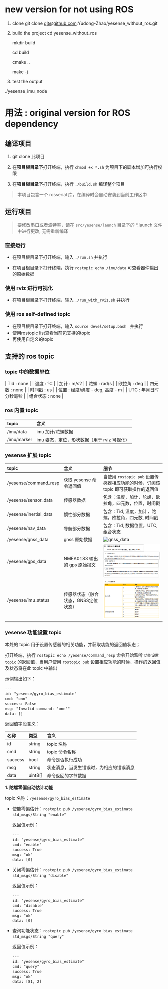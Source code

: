 # new version for not using ROS
1. clone
     git clone  git@github.com:Yudong-Zhao/yesense_without_ros.git

2. build the project
     cd yesense_without_ros

    mkdir build

    cd build

    cmake ..

    make -j

3. test the output 

  ./yesense_imu_node


# 用法 : original version for ROS dependency

## 编译项目

1. git clone 此项目

2. 在**项目根目录下**打开终端，执行 `chmod +x *.sh` 为项目下的脚本增加可执行权限

3. 在**项目根目录下**打开终端，执行 `./build.sh` 编译整个项目

> 本项目包含一个 rosserial 库，在编译时会自动安装到当前工作区中

## 运行项目

> 要修改串口或者波特率，请在 `src/yesense/launch` 目录下的 *.launch 文件中进行更改, 无需重新编译

### 直接运行

- 在项目根目录下打开终端，输入 `./run.sh` 并执行

- 在项目根目录下打开终端，执行 `rostopic echo /imu/data` 可查看器件输出的原始数据

### 使用 rviz 进行可视化

- 在项目根目录下打开终端，输入 `./run_with_rviz.sh` 并执行

### 使用 ros self-defined topic
- 在项目根目录下打开终端，输入 `source devel/setup.bash ` 并执行
- 使用rostopic list查看当前包支持的topic
- 再使用自定义的topic

## 支持的 ros topic

### topic 中的数据单位
| Tid   : none                   |
| 温度   : ℃                     |
| 加计   : m/s2                   |
| 陀螺   : rad/s                  |
| 欧拉角 : deg                    |
| 四元数 : none                   |
| 时间戳 : us                     |
| 位置 : 经度/纬度 - deg, 高度 - m  |
| UTC :  年月日时分秒毫秒           |
| 组合状态 : none                  |

### ros 内置 topic

| topic | 含义 |
| :----  | :----  |
| /imu/data | imu 加计/陀螺数据 |
| /imu/marker | imu 姿态，定位，形状数据（用于 rviz 可视化） |

### yesense 扩展 topic

| topic | 含义 | 细节 |
| :----  | :----  | :---- |
| /yesense/command_resp | 获取 yesense 命令返回值 | 当使用 `rostopic pub` 设置传感器相应功能的时候，订阅该 topic 即可获取操作的返回值 |
| /yesense/sensor_data | 传感器数据 | 包含：温度，加计，陀螺，欧拉角，四元数，位置，时间戳 |
| /yesense/inertial_data | 惯性部分数据 | 包含：Tid, 温度，加计，陀螺，欧拉角，四元数, 时间戳 |
| /yesense/nav_data | 导航部分数据 | 包含：Tid, 数据位置，UTC, 组合状态 |
| /yesense/gnss_data | gnss 原始数据 | ![gnss_data](img/gnss_raw_data.png) |
| /yesense/gps_data | NMEA0183 输出的 gps 原始报文 | ![gps_raw](img/gps_raw.png) |
| /yesense/imu_status | 传感器状态（融合状态，GNSS定位状态） | ![imu_status](img/imu_status.png) |

### yesense 功能设置 topic

本处的 topic 用于设置传感器的相关功能，并获取功能的返回值状态；

打开终端，执行 `rostopic echo /yesense/command_resp` 命令开始监听 `功能设置 topic` 的返回值，当用户使用 `rostopic pub` 设置相应功能的时候，操作的返回值及状态将在此 topic 中输出

示例输出如下：

```
---
id: "yesense/gyro_bias_estimate"
cmd: "onn"
success: False
msg: "Invalid command: 'onn'"
data: []
```

返回值字段含义：

| 名称 | 类型 | 含义 |
| :---- | :---- | :---- |
| id | string | topic 名称 |
| cmd | string | topic 命令名称 |
| success | bool | 命令是否执行成功 |
| msg | string | 状态消息，当发生错误时，为相应的错误消息 |
| data | uint8\[] | 命令返回的字节数据 |

**1. 陀螺零偏自动估计功能**

topic 名称：`/yesense/gyro_bias_estimate`

  - 使能零偏估计：`rostopic pub /yesense/gyro_bias_estimate std_msgs/String "enable"`

    返回值示例：

    ```
    ---
    id: "yesense/gyro_bias_estimate"
    cmd: "enable"
    success: True
    msg: "ok"
    data: [0]
    ```

  - 关闭零偏估计：`rostopic pub /yesense/gyro_bias_estimate std_msgs/String "disable"`

    返回值示例：

    ```
    ---
    id: "yesense/gyro_bias_estimate"
    cmd: "disable"
    success: True
    msg: "ok"
    data: [0]
    ```

  - 查询功能状态：`rostopic pub /yesense/gyro_bias_estimate std_msgs/String "query"`

    返回值示例：

    ```
    ---
    id: "yesense/gyro_bias_estimate"
    cmd: "query"
    success: True
    msg: "ok"
    data: [81, 2]
    ```

